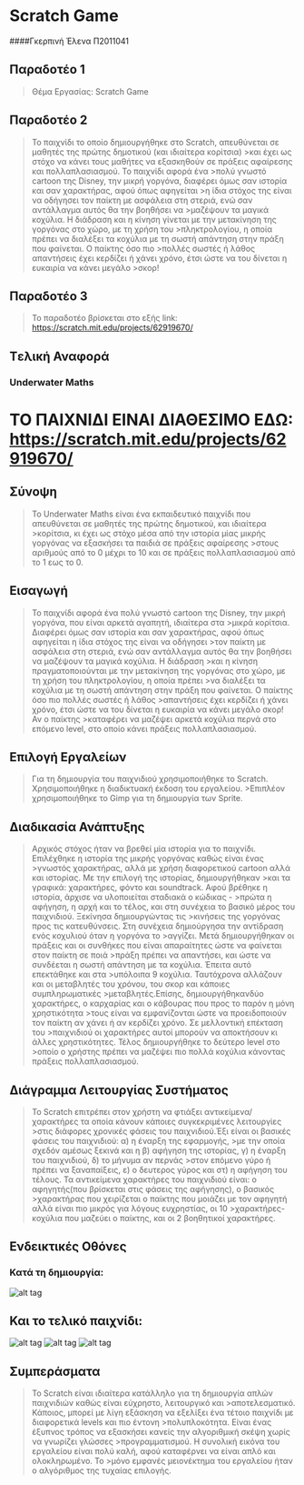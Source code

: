 # Scratch Game
####Γκερπινή Έλενα Π2011041

## Παραδοτέο 1

>Θέμα Εργασίας: Scratch Game

## Παραδοτέο 2

>Το παιχνίδι το οποίο δημιουργήθηκε στο Scratch, απευθύνεται σε μαθητές της πρώτης δημοτικού (και ιδιαίτερα κορίτσια) >και έχει ως στόχο να κάνει τους μαθήτες να εξασκηθούν σε πράξεις αφαίρεσης και πολλαπλασιασμού. Το παιχνίδι αφορά ένα >πολύ γνωστό cartoon της Disney, την μικρή γοργόνα, διαφέρει όμως σαν ιστορία και σαν χαρακτήρας, αφού όπως αφηγείται >η ίδια στόχος της είναι να οδήγησει τον παίκτη με ασφάλεια στη στεριά, ενώ σαν αντάλλαγμα αυτός θα την βοηθήσει να >μαζέψουν τα μαγικά κοχύλια. Η διάδραση και η κίνηση γίνεται με την μετακίνηση της γοργόνας στο χώρο, με τη χρήση του >πληκτρολογίου, η οποία πρέπει να διαλέξει τα κοχύλια με τη σωστή απάντηση στην πράξη που φαίνεται. Ο παίκτης όσο πιο >πολλές σωστές ή λάθος απαντήσεις έχει κερδίζει ή χάνει χρόνο, έτσι ώστε να του δίνεται η ευκαιρία να κάνει μεγάλο >σκορ!

## Παραδοτέο 3

>Το παραδοτέο βρίσκεται στο εξής link: https://scratch.mit.edu/projects/62919670/

## Tελική Αναφορά
### Underwater Maths
# ΤΟ ΠΑΙΧΝΙΔΙ ΕΙΝΑΙ ΔΙΑΘΕΣΙΜΟ ΕΔΩ:  https://scratch.mit.edu/projects/62919670/

## Σύνοψη
>Το Underwater Maths είναι ένα εκπαιδευτικό παιχνίδι που απευθύνεται σε μαθητές της πρώτης δημοτικού, και ιδιαίτερα >κορίτσια, κι έχει ως στόχο μέσα από την ιστορία μίας μικρής γοργόνας να εξασκήσει τα παιδιά σε πράξεις αφαίρεσης >στους αριθμούς από το 0 μέχρι το 10 και σε πράξεις πολλαπλασιασμού από το 1 εως το 0.

## Εισαγωγή
>Το παιχνίδι αφορά ένα πολύ γνωστό cartoon της Disney, την μικρή γοργόνα, που είναι αρκετά αγαπητή, ιδιαίτερα στα >μικρά κορίτσια. Διαφέρει όμως σαν ιστορία και σαν χαρακτήρας, αφού όπως αφηγείται η ίδια στόχος της είναι να οδήγησει >τον παίκτη με ασφάλεια στη στεριά, ενώ σαν αντάλλαγμα αυτός θα την βοηθήσει να μαζέψουν τα μαγικά κοχύλια. Η διάδραση >και η κίνηση πραγματοποιούνται με την μετακίνηση της γοργόνας στο χώρο, με τη χρήση του πληκτρολογίου, η οποία πρέπει >να διαλέξει τα κοχύλια με τη σωστή απάντηση στην πράξη που φαίνεται. Ο παίκτης όσο πιο πολλές σωστές ή λάθος >απαντήσεις έχει κερδίζει ή χάνει χρόνο, έτσι ώστε να του δίνεται η ευκαιρία να κάνει μεγάλο σκορ! Αν ο παίκτης >καταφέρει να μαζέψει αρκετά κοχύλια περνά στο επόμενο level, στο οποίο κάνει πράξεις πολλαπλασιασμού.

## Επιλογή Εργαλείων
>Για τη δημιουργία του παιχνιδιού χρησιμοποιήθηκε το Scratch. Χρησιμοποιήθηκε η διαδικτυακή έκδοση του εργαλείου.  >Επιπλέον χρησιμοποιήθηκε το Gimp για τη δημιουργία των Sprite.

## Διαδικασία Ανάπτυξης
>Αρχικός στόχος ήταν να βρεθεί μία ιστορία για το παιχνίδι. Επιλέχθηκε η ιστορία της μικρής γοργόνας καθώς είναι ένας >γνωστός χαρακτήρας, αλλά με χρήση διαφορετικού cartoon αλλά και ιστορίας. Με την επιλογή της ιστορίας, δημιουργήθηκαν >και τα γραφικά: χαρακτήρες, φόντο και soundtrack. Αφού βρέθηκε η ιστορία, άρχισε να υλοποιείται σταδιακά ο κώδικας - >πρώτα η αφήγηση, η αρχή και το τέλος, και στη συνέχεια το βασικό μέρος του παιχνιδιού. Ξεκίνησα δημιουργώντας τις >κινήσεις της γοργόνας προς τις κατευθύνσεις. Στη συνέχεια δημιούργησα την αντίδραση ενός κοχυλιού όταν η γοργόνα το >αγγίζει. Μετά δημιουργήθηκαν οι πράξεις και οι συνθήκες που είναι απαραίτητες ώστε να φαίνεται στον παίκτη σε ποιά >πράξη πρέπει να απαντήσει, και ώστε να συνδέεται η σωστή απάντηση με τα κοχύλια. Έπειτα αυτό επεκτάθηκε και στα >υπόλοιπα 9 κοχύλια. Ταυτόχρονα αλλάζουν και οι μεταβλητές του χρόνου, του σκορ και κάποιες συμπληρωματικές >μεταβλητές.Επίσης, δημιουργήθηκανδύο χαρακτήρες, ο καρχαρίας και ο κάβουρας που προς το παρόν η μόνη χρηστικότητα >τους είναι να εμφανίζονται ώστε να προειδοποιούν τον παίκτη αν χάνει ή αν κερδίζει χρόνο. Σε μελλοντική επέκταση του >παιχνιδιού οι χαρακτήρες αυτοί μπορούν να αποκτήσουν κι άλλες χρηστικότητες. Τέλος δημιουργήθηκε το δεύτερο level στο >οποίο ο χρήστης πρέπει να μαζέψει πιο πολλά κοχύλια κάνοντας πράξεις πολλαπλασιασμού.

## Διάγραμμα Λειτουργίας Συστήματος
>Το Scratch επιτρέπει στον χρήστη να φτιάξει αντικείμενα/χαρακτήρες τα οποία κάνουν κάποιες συγκεκριμένες λειτουργίες >στις διάφορες χρονικές φάσεις του παιχνιδιού.Έξι είναι οι βασικές φάσεις του παιχνιδιού: α) η έναρξη της εφαρμογής, >με την οποία σχεδόν αμέσως ξεκινά και η β) αφήγηση της ιστορίας, γ) η έναρξη του παιχνιδιού, δ) το μήνυμα αν περνάς >στον επόμενο γύρο ή πρέπει να ξαναπαίξεις, ε) ο δευτερος γύρος και στ) η αφήγηση του τέλους.
>Τα αντικείμενα χαρακτήρες του παιχνιδιού είναι: ο αφηγητής(που βρίσκεται στις φάσεις της αφήγησης), ο βασικός >χαρακτήρας που χειρίζεται ο παίκτης που μοιάζει με τον αφηγητή αλλά είναι πιο μικρός για λόγους ευχρηστίας, οι 10 >χαρακτήρες-κοχύλια που μαζεύει ο παίκτης, και οι 2 βοηθητικοί χαρακτήρες.

## Ενδεικτικές Οθόνες

### Κατά τη δημιουργία:

![alt tag](https://raw.githubusercontent.com/Kitsopappas/rand_img/master/img1.png)
## Και το τελικό παιχνίδι:
![alt tag](https://raw.githubusercontent.com/Kitsopappas/rand_img/master/img2.png)
![alt tag](https://raw.githubusercontent.com/Kitsopappas/rand_img/master/img3.png)
![alt tag](https://raw.githubusercontent.com/Kitsopappas/rand_img/master/img4.png)

## Συμπεράσματα
>Το Scratch είναι ιδιαίτερα κατάλληλο για τη δημιουργία απλών παιχνιδιών καθώς είναι εύχρηστο, λειτουργικό και >αποτελεσματικό. Κάποιος, μπορεί με λίγη εξάσκηση να εξελίξει ένα τέτοιο παιχνίδι με διαφορετικά levels και πιο έντονη >πολυπλοκότητα. Είναι ένας έξυπνος τρόπος να εξασκήσει κανείς την αλγοριθμική σκέψη χωρίς να γνωρίζει γλώσσες >προγραμματισμού. H συνολική εικόνα του εργαλείου είναι πολύ καλή, αφού καταφέρνει να είναι απλό και ολοκληρωμένο.  Το >μόνο εμφανές μειονέκτημα του εργαλείου ήταν ο αλγόριθμος της τυχαίας επιλογής.

